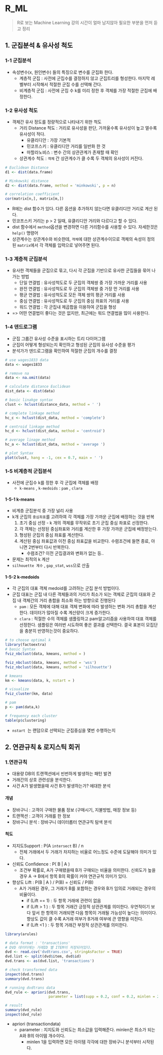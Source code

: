# R_ML

> R로 보는 Machine Learning 강의 시간이 얼마 남지않아 필요한 부분을 먼저 듣고 정리

## 1. 군집분석 & 유사성 척도

### 1-1 군집분석

- 속성변수(x, 원인변수) 들의 특징으로 변수를 군집화 한다.
  - 계층적 군집 : 사전에 군집수를 결정하지 않고 군집트리를 형성한다. 마지막 레벨부터 시작해서 적절한 군집 수를 선택해 간다.
  - 비계층적 군집 : 사전에 군집 수 k를 미리 정한 후 객체를 가장 적절한 군집에 배정한다.

### 1-2 유사성 척도

- 객체간 유사 정도를 정량적으로 나타내기 위한 척도
  - 거리 Distance 척도 : 거리로 유사성을 판단, 가까울수록 유사성이 높고 멀수록 유사성이 적다.
    - 유클리디안  : 가장 기본적
    - 민코프스키 : 유클리디안 거리를 일반화 한 것
    - 마할라노비스 : 변수 간의 상관관계가 존재할 때 확인
  - 상관계수 척도 : `객체` 간 상관계수가 클 수록 두 객체의 유사성이 커진다.

```R
# Euclidean Distance
d1 <- dist(data.frame)

# Minkowski distance
d2 <- dist(data.frame, method = 'minkowski', p = n)

# correlation coefficient
cor(matrix[n,], matrix[m,])
```

- R에는 dist 함수가 있다. 다른 옵션을 추가하지 않는다면 유클리디안 거리로 계산 된다.
- 민코프스키 거리는 p > 2 일때, 유클리디안 거리와 다르다고 할 수 있다.
- dist 함수에서 `method`옵션을 변경하면 다른 거리함수를 사용할 수 있다. 자세한것은 `help()` 명령어
- 상관계수는 상관계수와 비슷한데, `객체`에 대한 상관계수이므로 객체의 속성이 정의된 `matrix`에서 각 객체를 입력으로 넣어주면 된다.

### 1-3 계층적 군집분석

- 유사한 객체들을 군집으로 묶고, 다시 각 군집을 기반으로 유사한 군집들을 묶어 나가는 방법
  - 단일 연결법 : 유사성척도로 두 군집의 객체쌍 중 가장 가까운 거리를 사용
  - 완전 연결법 : 유사성척도로 두 군집의 객체쌍 중 가장 먼 거리를 사용
  - 평균 연결법 : 유사성척도로 모든 객체 쌍의 평균 거리를  사용
  - 중심 연결법 : 유사성척도로 두 군집의 중심 좌표의 거리를 사용
  - 워드 연결법 : 각 군집내 제곱합을 이용하여 군집을 형성
- => 어떤 연결법이 좋다는 것은 없지만, 최근에는 워드 연결법을 많이 사용한다.

### 1-4 덴드로그램

- 군집 그룹간 유사성 수준을 표시하는 트리 다이어그램
- 군집이 어떻게 형성되는지 확인하고 형성된 군집의 유사성 수준을 평가 
- 분석가가 덴드로그램을 확인하여 적절한 군집의 개수를 결정

```R
# use wages1833 data
data <- wages1833

# remove na
data <- na.omit(data)

# calculate distance Euclidean
dist_data <- dist(data) 

# basic linakge syntax
clust <- hclust(distance_data, method = ' ')

# complete linkage method
hc_c <- hclust(dist_data, method = 'complete')

# centroid linkage method
hc_d <- hclust(dist_data, method = 'centroid')

# average linage method
hc_a <- hclust(dist_data, method = 'average	')

# plot Syntax
plot(clust, hang = -1, cex = 0.7, main = ' ')
```

### 1-5 비계층적 군집분석

- 사전에 군집수 k를 정한 후 각 군집에 객체를 배정
  - `k-means` , `k-medoids` : `pam` , `clara`

#### 1-5-1 k-means

- 비계층 군집분석 중 가장 널리 사용
- k개 군집의 `중심좌표`를 고려하여 각 객체를 가장 가까운 군집에 배정하는 것을 반복
  1. 초기 중심 선정 - k 개의 객체를 무작위로 초기 군집 중심 좌표로 선정한다.
  2. 각 객체는 선정된 중심좌표와 거리를 계산한 후 가장 가까운 군집에 배정받는다.
  3. 형성된 군집의 중심 좌표를 계산한다.
  4. 계산된 중심 좌표값과 이전 중심 좌표값을 비교한다. 수렴조건에 들면 종료, 아니면 2번부터 다시 반복한다. 
     - 수렴조건? 이전 군집결과와 변화가 없는 등.. 
- 문제는 최적의 k 계산
- `silhouette 계수` , `gap_stat`, `wss`으로 산출

#### 1-5-2 k-medoids 

- 각 군집의 대표 객체 medoid를 고려하는 군집 분석 방법이다.
- 군집 대표는 군집 내 다른 객체들과의 거리가 최소가 되는 객체로 군집의 대표와 군집 내 객체간의 거리 총합을 최소화 하는 방향으로 진행된다
  - `pam` : 모든 객체에 대해 대표 객체 변화에 따라 발생하는 변화 거리 총합을 계산한다. 데이터가 많아질 수록 계산량이 크게 증가한다.
  - `clara` : 적절한 수의 객체를 샘플링하고 pam알고리즘을 사용하여 대표 객체를 선정한다. 샘플링은 여러번 시도하여 좋은 결과를 선택한다. 결국 표본이 모집단을 충분히 반영하는것이 중요하다.

```R
# to choose optimal k
library(factoextra)
# basic Syntax
fviz_nbclust(data, kmeans, method = )

fviz_nbclust(data, kmeans, method = 'wss')
fviz_nbclust(data, kmeans, method = 'silhouette')

# kmeans
km <- kmeans(data, k, nstart = )

# visualize
fviz_cluster(km, data)

# pam
p <- pam(data,k)

# frequency each cluster
table(p$clustering)
```

- `nstart `는 랜덤으로 선택되는 군집중심을 몇번 수행하는지 

## 2. 연관규칙 & 로지스틱 회귀

### 1.연관규칙

- 대용량 DB의 트랜잭션에서 빈번하게 발생하는 패턴 발견
- 거래간의 상호 관련성을 분석한다.
- 사건 A가 발생했을때 사건 B가 발생하는가? 에대한 분석

#### 개념

- 장바구니 : 고객이 구매한 물품 정보 (구매시기, 지불방법, 매장 정보 등)
- 트랜잭션 :  고객이 거래를 한 정보
- 장바구니 분석 : 장바구니 데이터롭터 연관규칙 탐색 분석

#### 척도

- 지지도Support : P(A `intersect` B) / n 
  - 전체 거래에서 두 거래가 차지하는 비율로 어느정도 수준에 도달해야 의미가 있다.
- 신뢰도 Confidence : P( B | A ) 
  - 조건부 확률로, A가 구매됐을때 B가 구매되는 비율을 의미한다. 신뢰도가 높을 경우 A -> B에서 항목 B의 확률이 커야 연관규칙 의미가 있다.
- 향상도 Lift : P(B | A ) / P(B)  = 신뢰도 / P(B)
  - A가 거래된 경우, 그 거래가 B를 포함하는 경우와 B가 임의로 거래되는 경우의 비율이다.
    - if (Lift == 1) : 두 항목 거래에 관련이 없음
    - if (Lift > 1 ) : 두 항목 거래간 긍정적 상관관계를 의미한다. 우연적이기 보다 앞서 한 항목이 거래되면 다음 항목이 거래될 가능성이 높다는 의미이다. 향상도 값이 클 수록 A거래 여부가 B거래 여부에 큰 영향을 미친다.
    - if (Lift <1 ) : 두 항목 거래간 부정적 상관관계를 의미한다. 

```R
library(arules)

# data format : 'transactions'
# DVD 데이터에는 거래ID 별 ITEM이 저장되어있다.
dvd <- read.csv('dvdtrans.csv', stringAsFactor = TRUE)
dvd.list <- split(dvd$item, dvd$id)
dvd.trans <- as(dvd.list, 'transactions')

# check transformed data
inspect(dvd.trans)
summary(dvd.trans)

# running dvdtrans data
dvd_rule <- apriori(dvd.trans,
                    parameter = list(supp = 0.2, conf = 0.2, minlen = 2))

# result
summary(dvd_rule)
inspect(dvd_rule)
```

- apriori (transactiondata)
  - parameter : 지지도와 신뢰도는 최소값을 입력해준다. minlen은 최소가 되는 A와 B의 아이템 개수이다. 
    - minlen 1을 입력하면 모든 아이템 각각에 대한 장바구니 분석부터 시작된다.





